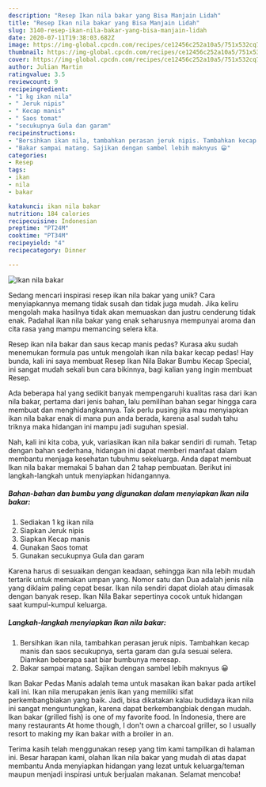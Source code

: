 ```yaml
---
description: "Resep Ikan nila bakar yang Bisa Manjain Lidah"
title: "Resep Ikan nila bakar yang Bisa Manjain Lidah"
slug: 3140-resep-ikan-nila-bakar-yang-bisa-manjain-lidah
date: 2020-07-11T19:38:03.682Z
image: https://img-global.cpcdn.com/recipes/ce12456c252a10a5/751x532cq70/ikan-nila-bakar-foto-resep-utama.jpg
thumbnail: https://img-global.cpcdn.com/recipes/ce12456c252a10a5/751x532cq70/ikan-nila-bakar-foto-resep-utama.jpg
cover: https://img-global.cpcdn.com/recipes/ce12456c252a10a5/751x532cq70/ikan-nila-bakar-foto-resep-utama.jpg
author: Julian Martin
ratingvalue: 3.5
reviewcount: 9
recipeingredient:
- "1 kg ikan nila"
- " Jeruk nipis"
- " Kecap manis"
- " Saos tomat"
- "secukupnya Gula dan garam"
recipeinstructions:
- "Bersihkan ikan nila, tambahkan perasan jeruk nipis. Tambahkan kecap manis dan saos secukupnya, serta garam dan gula sesuai selera. Diamkan beberapa saat biar bumbunya meresap."
- "Bakar sampai matang. Sajikan dengan sambel lebih maknyus 😀"
categories:
- Resep
tags:
- ikan
- nila
- bakar

katakunci: ikan nila bakar 
nutrition: 184 calories
recipecuisine: Indonesian
preptime: "PT24M"
cooktime: "PT34M"
recipeyield: "4"
recipecategory: Dinner

---
```



![Ikan nila bakar](https://img-global.cpcdn.com/recipes/ce12456c252a10a5/751x532cq70/ikan-nila-bakar-foto-resep-utama.jpg)

Sedang mencari inspirasi resep ikan nila bakar yang unik? Cara menyiapkannya memang tidak susah dan tidak juga mudah. Jika keliru mengolah maka hasilnya tidak akan memuaskan dan justru cenderung tidak enak. Padahal ikan nila bakar yang enak seharusnya mempunyai aroma dan cita rasa yang mampu memancing selera kita.

Resep ikan nila bakar dan saus kecap manis pedas? Kurasa aku sudah menemukan formula pas untuk mengolah ikan nila bakar kecap pedas! Hay bunda, kali ini saya membuat Resep Ikan Nila Bakar Bumbu Kecap Special, ini sangat mudah sekali bun cara bikinnya, bagi kalian yang ingin membuat Resep.

Ada beberapa hal yang sedikit banyak mempengaruhi kualitas rasa dari ikan nila bakar, pertama dari jenis bahan, lalu pemilihan bahan segar hingga cara membuat dan menghidangkannya. Tak perlu pusing jika mau menyiapkan ikan nila bakar enak di mana pun anda berada, karena asal sudah tahu triknya maka hidangan ini mampu jadi suguhan spesial.


Nah, kali ini kita coba, yuk, variasikan ikan nila bakar sendiri di rumah. Tetap dengan bahan sederhana, hidangan ini dapat memberi manfaat dalam membantu menjaga kesehatan tubuhmu sekeluarga. Anda dapat membuat Ikan nila bakar memakai 5 bahan dan 2 tahap pembuatan. Berikut ini langkah-langkah untuk menyiapkan hidangannya.

<!--inarticleads1-->

##### Bahan-bahan dan bumbu yang digunakan dalam menyiapkan Ikan nila bakar:

1. Sediakan 1 kg ikan nila
1. Siapkan  Jeruk nipis
1. Siapkan  Kecap manis
1. Gunakan  Saos tomat
1. Gunakan secukupnya Gula dan garam


Karena harus di sesuaikan dengan keadaan, sehingga ikan nila lebih mudah tertarik untuk memakan umpan yang. Nomor satu dan Dua adalah jenis nila yang diklaim paling cepat besar. Ikan nila sendiri dapat diolah atau dimasak dengan banyak resep. Ikan Nila Bakar sepertinya cocok untuk hidangan saat kumpul-kumpul keluarga. 

<!--inarticleads2-->

##### Langkah-langkah menyiapkan Ikan nila bakar:

1. Bersihkan ikan nila, tambahkan perasan jeruk nipis. Tambahkan kecap manis dan saos secukupnya, serta garam dan gula sesuai selera. Diamkan beberapa saat biar bumbunya meresap.
1. Bakar sampai matang. Sajikan dengan sambel lebih maknyus 😀


Ikan Bakar Pedas Manis adalah tema untuk masakan ikan bakar pada artikel kali ini. Ikan nila merupakan jenis ikan yang memiliki sifat perkembangbiakan yang baik. Jadi, bisa dikatakan kalau budidaya ikan nila ini sangat menguntungkan, karena dapat berkembangbiak dengan mudah. Ikan bakar (grilled fish) is one of my favorite food. In Indonesia, there are many restaurants At home though, I don&#39;t own a charcoal griller, so I usually resort to making my ikan bakar with a broiler in an. 

Terima kasih telah menggunakan resep yang tim kami tampilkan di halaman ini. Besar harapan kami, olahan Ikan nila bakar yang mudah di atas dapat membantu Anda menyiapkan hidangan yang lezat untuk keluarga/teman maupun menjadi inspirasi untuk berjualan makanan. Selamat mencoba!
